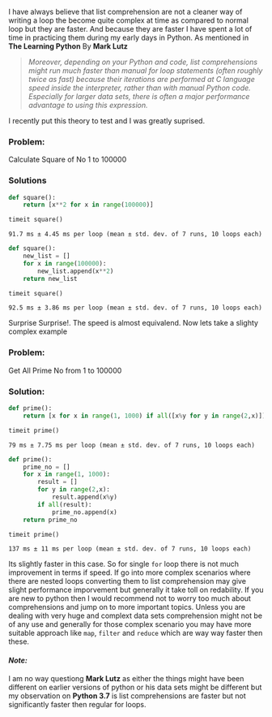 
I have always believe that list comprehension are not a cleaner way of writing a loop the become quite complex at time as compared to normal loop but they are faster. And because they are faster I have spent a lot of time in practicing them during my early days in Python. As mentioned in <B>The Learning Python</B> By <B> Mark Lutz</B>
><i>Moreover, depending on your Python and code, list comprehensions might run much faster than manual for loop statements (often roughly twice as fast) because their iterations are performed at C language speed inside the interpreter, rather than with manual Python code. Especially for larger data sets, there is often a major performance advantage to using this expression.</i>

I recently  put this theory to test and I was greatly suprised.

### Problem: 

Calculate Square of No 1 to 100000

### Solutions


```python
def square():
    return [x**2 for x in range(100000)]
```


```python
timeit square()
```

    91.7 ms ± 4.45 ms per loop (mean ± std. dev. of 7 runs, 10 loops each)
    


```python
def square():
    new_list = []
    for x in range(100000):
        new_list.append(x**2)
    return new_list

```


```python
timeit square()
```

    92.5 ms ± 3.86 ms per loop (mean ± std. dev. of 7 runs, 10 loops each)
    

Surprise Surprise!. The speed is almost equivalend. Now lets take a slighty complex example

### Problem:

Get All Prime No from 1 to 100000

### Solution:


```python
def prime():
    return [x for x in range(1, 1000) if all([x%y for y in range(2,x)])]
```


```python
timeit prime()
```

    79 ms ± 7.75 ms per loop (mean ± std. dev. of 7 runs, 10 loops each)
    


```python
def prime():
    prime_no = []
    for x in range(1, 1000):
        result = []
        for y in range(2,x):
            result.append(x%y)
        if all(result):
            prime_no.append(x)
    return prime_no
```


```python
timeit prime()
```

    137 ms ± 11 ms per loop (mean ± std. dev. of 7 runs, 10 loops each)
    

Its slightly faster in this case. So for single `for` loop there is not much improvement in terms if speed. If go into more complex scenarios where there are nested loops converting them to list comprehension may give slight performance imporvement but generally it take toll on redability.
If you are new to python then I would recommend not to worry too much about comprehensions and jump on to more important topics. Unless you are dealing with very huge and complext data sets comprehension might not be of any use and generally for those complex scenario you may have more suitable approach like `map`, `filter` and `reduce` which are way way faster then these.

#### ***Note:***

I am no way questiong **Mark Lutz** as either the things might have been different on earlier versions of python or his data sets might be different but my observation on **Python 3.7** is list comprehensions are faster but not significantly faster then regular for loops.




```python

```
